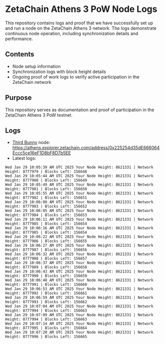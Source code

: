 # ZetaChain Athens 3 PoW Node Logs
This repository contains logs and proof that we have successfully set up and run a node on the ZetaChain Athens 3 network. The logs demonstrate continuous node operation, including synchronization details and performance.

## Contents
- Node setup information
- Synchronization logs with block height details
- Ongoing proof of work logs to verify active participation in the ZetaChain network

## Purpose
This repository serves as documentation and proof of participation in the ZetaChain Athens 3 PoW testnet.

## Logs

- [Third Bunny](https://thirdbunny.xyz/) node: https://athens.explorer.zetachain.com/address/0x225254d35dE666064Eccc5ce16eF1D8bF8D7b5EE
- Latest logs:
```
Wed Jan 29 10:05:39 AM UTC 2025 Your Node Height: 8621331 | Network Height: 8777979 | Blocks Left: 156648
Wed Jan 29 10:05:44 AM UTC 2025 Your Node Height: 8621331 | Network Height: 8777980 | Blocks Left: 156649
Wed Jan 29 10:05:49 AM UTC 2025 Your Node Height: 8621331 | Network Height: 8777981 | Blocks Left: 156650
Wed Jan 29 10:05:55 AM UTC 2025 Your Node Height: 8621331 | Network Height: 8777982 | Blocks Left: 156651
Wed Jan 29 10:06:00 AM UTC 2025 Your Node Height: 8621331 | Network Height: 8777983 | Blocks Left: 156652
Wed Jan 29 10:06:05 AM UTC 2025 Your Node Height: 8621331 | Network Height: 8777984 | Blocks Left: 156653
Wed Jan 29 10:06:11 AM UTC 2025 Your Node Height: 8621331 | Network Height: 8777985 | Blocks Left: 156654
Wed Jan 29 10:06:16 AM UTC 2025 Your Node Height: 8621331 | Network Height: 8777985 | Blocks Left: 156654
Wed Jan 29 10:06:22 AM UTC 2025 Your Node Height: 8621331 | Network Height: 8777986 | Blocks Left: 156655
Wed Jan 29 10:06:27 AM UTC 2025 Your Node Height: 8621331 | Network Height: 8777987 | Blocks Left: 156656
Wed Jan 29 10:06:32 AM UTC 2025 Your Node Height: 8621331 | Network Height: 8777988 | Blocks Left: 156657
Wed Jan 29 10:06:37 AM UTC 2025 Your Node Height: 8621331 | Network Height: 8777989 | Blocks Left: 156658
Wed Jan 29 10:06:43 AM UTC 2025 Your Node Height: 8621331 | Network Height: 8777990 | Blocks Left: 156659
Wed Jan 29 10:06:48 AM UTC 2025 Your Node Height: 8621331 | Network Height: 8777991 | Blocks Left: 156660
Wed Jan 29 10:06:53 AM UTC 2025 Your Node Height: 8621331 | Network Height: 8777992 | Blocks Left: 156661
Wed Jan 29 10:06:59 AM UTC 2025 Your Node Height: 8621331 | Network Height: 8777993 | Blocks Left: 156662
Wed Jan 29 10:07:04 AM UTC 2025 Your Node Height: 8621331 | Network Height: 8777994 | Blocks Left: 156663
Wed Jan 29 10:07:09 AM UTC 2025 Your Node Height: 8621331 | Network Height: 8777994 | Blocks Left: 156663
Wed Jan 29 10:07:14 AM UTC 2025 Your Node Height: 8621331 | Network Height: 8777995 | Blocks Left: 156664
Wed Jan 29 10:07:20 AM UTC 2025 Your Node Height: 8621331 | Network Height: 8777996 | Blocks Left: 156665
```
